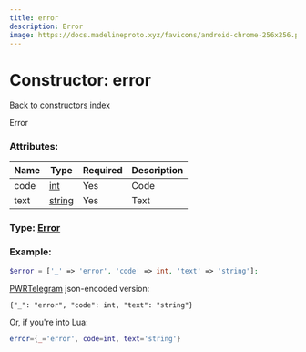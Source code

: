 ```yaml
---
title: error
description: Error
image: https://docs.madelineproto.xyz/favicons/android-chrome-256x256.png
---
```

# Constructor: error  
[Back to constructors index](index.md)



Error

### Attributes:

| Name     |    Type       | Required | Description |
|----------|---------------|----------|-------------|
|code|[int](../types/int.md) | Yes|Code|
|text|[string](../types/string.md) | Yes|Text|



### Type: [Error](../types/Error.md)


### Example:

```php
$error = ['_' => 'error', 'code' => int, 'text' => 'string'];
```  

[PWRTelegram](https://pwrtelegram.xyz) json-encoded version:

```
{"_": "error", "code": int, "text": "string"}
```


Or, if you're into Lua:

```lua
error={_='error', code=int, text='string'}

```


